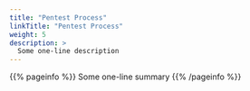 ```yaml
---
title: "Pentest Process"
linkTitle: "Pentest Process"
weight: 5
description: >
  Some one-line description
---
```


{{% pageinfo %}}
Some one-line summary
{{% /pageinfo %}}

<!-- Add more content  -->
